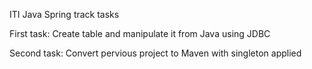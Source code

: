 ITI Java Spring track tasks

First task: Create table and manipulate it from Java using JDBC

Second task: Convert pervious project to Maven with singleton applied
